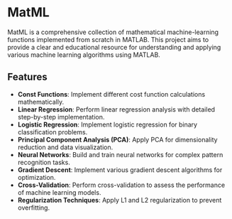 # MatML

MatML is a comprehensive collection of mathematical machine-learning functions implemented from scratch in MATLAB. 
This project aims to provide a clear and educational resource for understanding and applying various machine learning algorithms using MATLAB.

## Features

- **Const Functions**: Implement different cost function calculations mathematically.
- **Linear Regression**: Perform linear regression analysis with detailed step-by-step implementation.
- **Logistic Regression**: Implement logistic regression for binary classification problems.
- **Principal Component Analysis (PCA)**: Apply PCA for dimensionality reduction and data visualization.
- **Neural Networks**: Build and train neural networks for complex pattern recognition tasks.
- **Gradient Descent**: Implement various gradient descent algorithms for optimization.
- **Cross-Validation**: Perform cross-validation to assess the performance of machine learning models.
- **Regularization Techniques**: Apply L1 and L2 regularization to prevent overfitting.
